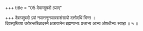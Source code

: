 +++
title = "05 देवाप्सुषदो ऽपाम्"

+++
देवाप्सुषदो ऽपां नपात्तनूनपान्नराशंसापो दत्तोदधिं भिन्त ।  
दिवस्पृथिव्या उरोरन्तरिक्षादस्मै क्षत्रायानेन ब्रह्मणाभ्यः प्रजाभ्य आभ्य ओषधीभ्यः स्वाहा ॥ ५ ॥
